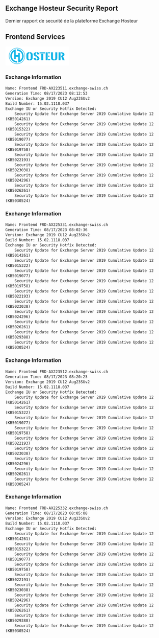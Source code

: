 ## Exchange Hosteur Security Report
Dernier rapport de securité de la plateforme Exchange Hosteur

## Frontend Services
![logo](img/logo-hosteur_2021.png)

### Exchange Information
	Name: Frontend FRD-AX223511.exchange-swiss.ch
	Generation Time: 08/17/2023 08:12:53
	Version: Exchange 2019 CU12 Aug23SUv2
	Build Number: 15.02.1118.037
	Exchange IU or Security Hotfix Detected: 
		Security Update for Exchange Server 2019 Cumulative Update 12 (KB5014261)
		Security Update for Exchange Server 2019 Cumulative Update 12 (KB5015322)
		Security Update for Exchange Server 2019 Cumulative Update 12 (KB5019077)
		Security Update for Exchange Server 2019 Cumulative Update 12 (KB5019758)
		Security Update for Exchange Server 2019 Cumulative Update 12 (KB5022193)
		Security Update for Exchange Server 2019 Cumulative Update 12 (KB5023038)
		Security Update for Exchange Server 2019 Cumulative Update 12 (KB5024296)
		Security Update for Exchange Server 2019 Cumulative Update 12 (KB5026261)
		Security Update for Exchange Server 2019 Cumulative Update 12 (KB5030524)
### Exchange Information
	Name: Frontend FRD-AX225331.exchange-swiss.ch
	Generation Time: 08/17/2023 08:02:36
	Version: Exchange 2019 CU12 Aug23SUv2
	Build Number: 15.02.1118.037
	Exchange IU or Security Hotfix Detected: 
		Security Update for Exchange Server 2019 Cumulative Update 12 (KB5014261)
		Security Update for Exchange Server 2019 Cumulative Update 12 (KB5015322)
		Security Update for Exchange Server 2019 Cumulative Update 12 (KB5019077)
		Security Update for Exchange Server 2019 Cumulative Update 12 (KB5019758)
		Security Update for Exchange Server 2019 Cumulative Update 12 (KB5022193)
		Security Update for Exchange Server 2019 Cumulative Update 12 (KB5023038)
		Security Update for Exchange Server 2019 Cumulative Update 12 (KB5024296)
		Security Update for Exchange Server 2019 Cumulative Update 12 (KB5026261)
		Security Update for Exchange Server 2019 Cumulative Update 12 (KB5029388)
		Security Update for Exchange Server 2019 Cumulative Update 12 (KB5030524)
### Exchange Information
	Name: Frontend FRD-AX223512.exchange-swiss.ch
	Generation Time: 08/17/2023 08:20:23
	Version: Exchange 2019 CU12 Aug23SUv2
	Build Number: 15.02.1118.037
	Exchange IU or Security Hotfix Detected: 
		Security Update for Exchange Server 2019 Cumulative Update 12 (KB5014261)
		Security Update for Exchange Server 2019 Cumulative Update 12 (KB5015322)
		Security Update for Exchange Server 2019 Cumulative Update 12 (KB5019077)
		Security Update for Exchange Server 2019 Cumulative Update 12 (KB5019758)
		Security Update for Exchange Server 2019 Cumulative Update 12 (KB5022193)
		Security Update for Exchange Server 2019 Cumulative Update 12 (KB5023038)
		Security Update for Exchange Server 2019 Cumulative Update 12 (KB5024296)
		Security Update for Exchange Server 2019 Cumulative Update 12 (KB5026261)
		Security Update for Exchange Server 2019 Cumulative Update 12 (KB5030524)
### Exchange Information
	Name: Frontend FRD-AX225332.exchange-swiss.ch
	Generation Time: 08/17/2023 08:05:08
	Version: Exchange 2019 CU12 Aug23SUv2
	Build Number: 15.02.1118.037
	Exchange IU or Security Hotfix Detected: 
		Security Update for Exchange Server 2019 Cumulative Update 12 (KB5014261)
		Security Update for Exchange Server 2019 Cumulative Update 12 (KB5015322)
		Security Update for Exchange Server 2019 Cumulative Update 12 (KB5019077)
		Security Update for Exchange Server 2019 Cumulative Update 12 (KB5019758)
		Security Update for Exchange Server 2019 Cumulative Update 12 (KB5022193)
		Security Update for Exchange Server 2019 Cumulative Update 12 (KB5023038)
		Security Update for Exchange Server 2019 Cumulative Update 12 (KB5024296)
		Security Update for Exchange Server 2019 Cumulative Update 12 (KB5026261)
		Security Update for Exchange Server 2019 Cumulative Update 12 (KB5029388)
		Security Update for Exchange Server 2019 Cumulative Update 12 (KB5030524)
